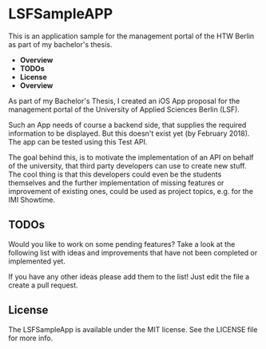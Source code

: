 # LSFSampleAPP
This is an application sample for the management portal of the HTW Berlin as part of my bachelor's thesis.

* **Overview**
* **TODOs**
* **License**
* **Overview**

As part of my Bachelor's Thesis, I created an iOS App proposal for the management portal of the University of Applied Sciences Berlin (LSF).

Such an App needs of course a backend side, that supplies the required information to be displayed. But this doesn't exist yet (by February 2018). The app can be tested using this Test API.

The goal behind this, is to motivate the implementation of an API on behalf of the university, that third party developers can use to create new stuff. The cool thing is that this developers could even be the students themselves and the further implementation of missing features or improvement of existing ones, could be used as project topics, e.g. for the IMI Showtime.

## TODOs
Would you like to work on some pending features? Take a look at the following list with ideas and improvements that have not been completed or implemented yet.

If you have any other ideas please add them to the list! Just edit the file a create a pull request.

## License
The LSFSampleApp is available under the MIT license. See the LICENSE file for more info.
